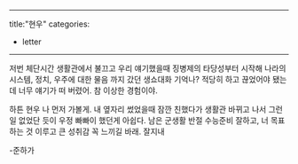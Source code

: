 
---
title:"현우"
categories:
  - letter
---



저번 체단시간 생활관에서 불끄고 우리 얘기했을때 징병제의 타당성부터 시작해 나라의 시스템, 정치, 우주에 대한 물음 까지 갔던 생쇼대화 기억나? 적당히 하고 끊었어야 됐는데 너무 얘기가 떠 버렸어. 참 이상한 경험이야.

하튼 현우 나 먼저 가볼게. 내 옆자리 썼었을때 잠깐 친했다가 생활관 바뀌고 나서 그런일 없었단 듯이 우정 빠빠이 했던게 아쉽다. 남은 군생활 반절 수능준비 잘하고, 너 목표하는 것 이루고 큰 성취감 꼭 느끼길 바래.
잘지내

-준하가
